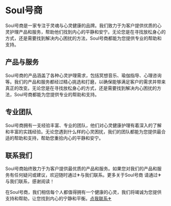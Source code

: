 # Soul号商

Soul号商是一家专注于灵魂与心灵健康的品牌。我们致力于为客户提供优质的心灵护理产品和服务，帮助他们找到内心的平静和安宁。无论您是在寻找放松身心的方式，还是需要找到解决内心困扰的方法，Soul号商都能为您提供专业的帮助和支持。

## 产品与服务

Soul号商的产品涵盖了各种心灵护理需求，包括冥想音乐、瑜伽指导、心理咨询等。我们的产品和服务都经过精心挑选和打磨，以确保能够满足客户的需求并带来真正的改变。无论您是在寻找放松身心的方式，还是需要找到解决内心困扰的方法，Soul号商都能为您提供专业的帮助和支持。

## 专业团队

Soul号商拥有一支经验丰富、专业的团队，他们对心灵健康护理有着深入的了解和丰富的实践经验。无论您遇到什么样的心灵困扰，我们的团队都能为您提供最合适的帮助和支持，帮助您重拾内心的平静和安宁。

## 联系我们

Soul号商始终致力于为客户提供最优质的产品和服务。如果您对我们的产品和服务有任何疑问或建议，欢迎随时通过✈与我们联系。更多关于Soul号商 请通过✈与我们联系，感谢阅读！

在Soul号商，我们相信每个人都值得拥有一个健康的心灵，我们将竭诚为您提供支持和帮助，让您找到内心的宁静和平衡。[点我联系✈](https://wap.k02.cc)
